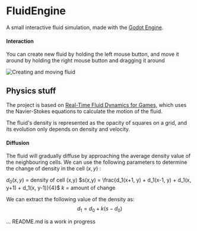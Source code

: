 # FluidEngine

A small interactive fluid simulation, made with the [Godot Engine](https://godotengine.org/).

#### Interaction

You can create new fluid by holding the left mouse button, and move it around by holding the right mouse button and dragging it around

![Creating and moving fluid](https://giphy.com/gifs/4oQKdrIbijxkAgAZIQ)

## Physics stuff

The project is based on [Real-Time Fluid Dynamics for Games](https://www.researchgate.net/publication/2560062_Real-Time_Fluid_Dynamics_for_Games), which uses the Navier-Stokes equations to calculate the motion of the fluid.

The fluid's density is represented as the opacity of squares on a grid, and its evolution only depends on density and velocity.

#### Diffusion

The fluid will gradually diffuse by approaching the average density value of the neighbouring cells. We can use the following parameters to determine the change of density in the cell $(x,y)$ :

$d_0(x,y)$ = density of cell (x,y)
$s(x,y) = \frac{d_1(x+1, y) + d_1(x-1, y) + d_1(x, y+1) + d_1(x, y-1)}{4}$
$k$ = amount of change

We can extract the following value of the density as:
$$d_1 = d_0 + k(s - d_0)$$

...
README.md is a work in progress
